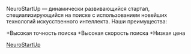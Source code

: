 NeuroStartUp — динамически развивающийся стартап, специализирующийся на поиске с использованием новейших технологий искусственного интеллекта. Наши преимущества:

+Высокая точность поиска
+Высокая скорость поиска
+Низкая цена

[NeuroStartUp](/assets/images/68747470733a2f2f692e696d6775722e636f6d2f495a4f525769492e706e67.png) 